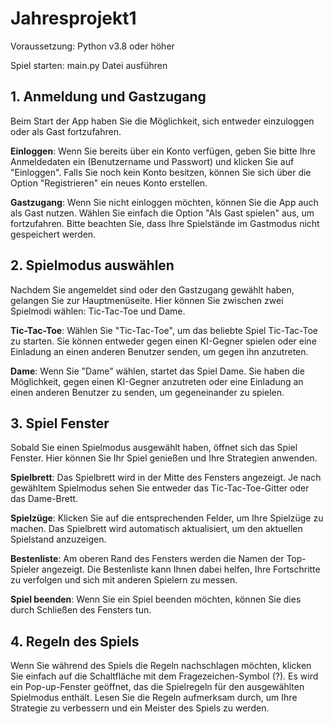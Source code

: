 # Jahresprojekt1

Voraussetzung: Python v3.8 oder höher

Spiel starten: main.py Datei ausführen

## 1. Anmeldung und Gastzugang
   Beim Start der App haben Sie die Möglichkeit, sich entweder einzuloggen oder als Gast fortzufahren.

   **Einloggen**: Wenn Sie bereits über ein Konto verfügen, geben Sie bitte Ihre Anmeldedaten ein (Benutzername und Passwort) und klicken Sie auf "Einloggen". Falls Sie noch kein Konto besitzen, können Sie sich über die Option "Registrieren" ein neues Konto erstellen.

   **Gastzugang**: Wenn Sie nicht einloggen möchten, können Sie die App auch als Gast nutzen. Wählen Sie einfach die Option "Als Gast spielen" aus, um fortzufahren. Bitte beachten Sie, dass Ihre Spielstände im Gastmodus nicht gespeichert werden.

## 2. Spielmodus auswählen
   Nachdem Sie angemeldet sind oder den Gastzugang gewählt haben, gelangen Sie zur Hauptmenüseite. Hier können Sie zwischen zwei Spielmodi wählen: Tic-Tac-Toe und Dame.

   **Tic-Tac-Toe**: Wählen Sie "Tic-Tac-Toe", um das beliebte Spiel Tic-Tac-Toe zu starten. Sie können entweder gegen einen KI-Gegner spielen oder eine Einladung an einen anderen Benutzer senden, um gegen ihn anzutreten.

   **Dame**: Wenn Sie "Dame" wählen, startet das Spiel Dame. Sie haben die Möglichkeit, gegen einen KI-Gegner anzutreten oder eine Einladung an einen anderen Benutzer zu senden, um gegeneinander zu spielen.
## 3. Spiel Fenster
   Sobald Sie einen Spielmodus ausgewählt haben, öffnet sich das Spiel Fenster. Hier können Sie Ihr Spiel genießen und Ihre Strategien anwenden.

   **Spielbrett**: Das Spielbrett wird in der Mitte des Fensters angezeigt. Je nach gewähltem Spielmodus sehen Sie entweder das Tic-Tac-Toe-Gitter oder das Dame-Brett.

   **Spielzüge**: Klicken Sie auf die entsprechenden Felder, um Ihre Spielzüge zu machen. Das Spielbrett wird automatisch aktualisiert, um den aktuellen Spielstand anzuzeigen.

   **Bestenliste**: Am oberen Rand des Fensters werden die Namen der Top-Spieler angezeigt. Die Bestenliste kann Ihnen dabei helfen, Ihre Fortschritte zu verfolgen und sich mit anderen Spielern zu messen.

   **Spiel beenden**: Wenn Sie ein Spiel beenden möchten, können Sie dies durch Schließen des Fensters tun.
## 4. Regeln des Spiels
   Wenn Sie während des Spiels die Regeln nachschlagen möchten, klicken Sie einfach auf die Schaltfläche mit dem Fragezeichen-Symbol (?). Es wird ein Pop-up-Fenster geöffnet, das die Spielregeln für den ausgewählten Spielmodus enthält. Lesen Sie die Regeln aufmerksam durch, um Ihre Strategie zu verbessern und ein Meister des Spiels zu werden.